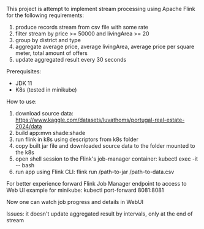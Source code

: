 This project is attempt to implement stream processing using Apache Flink for the following requirements:
1. produce records stream from csv file with some rate
2. filter stream by price >= 50000 and livingArea >= 20
3. group by district and type
4. aggregate average price, average livingArea, average price per square meter, total amount of offers
5. update aggregated result every 30 seconds

Prerequisites:
* JDK 11
* K8s (tested in minikube)

How to use:
1. download source data: https://www.kaggle.com/datasets/luvathoms/portugal-real-estate-2024/data
2. build app:mvn shade:shade 
3. run flink in k8s using descriptors from k8s folder
4. copy built jar file and downloaded source data to the folder mounted to the k8s
5. open shell session to the Flink's job-manager container: kubectl exec -it <podname> -- bash
6. run app using Flink CLI: flink run /path-to-jar /path-to-data.csv

For better experience forward Flink Job Manager endpoint to access to Web UI
example for minikube:
kubectl port-forward <flink-jobmanager-pod> 8081:8081

Now one can watch job progress and details in WebUI

Issues:
it doesn't update aggregated result by intervals, only at the end of stream